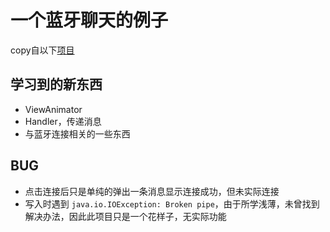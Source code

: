 
# 一个蓝牙聊天的例子

copy自以下[项目][1]

## 学习到的新东西

+ ViewAnimator
+ Handler，传递消息
+ 与蓝牙连接相关的一些东西

## BUG

+ 点击连接后只是单纯的弹出一条消息显示连接成功，但未实际连接
+ 写入时遇到 `java.io.IOException: Broken pipe`，由于所学浅薄，未曾找到解决办法，因此此项目只是一个花样子，无实际功能

[1]: https://github.com/loipn1804/android-BluetoothChat-master
